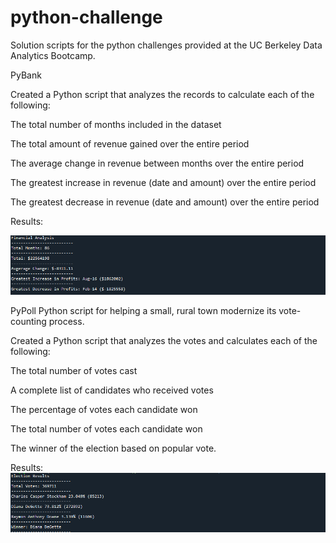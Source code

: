 # python-challenge



Solution scripts for the python challenges provided at the UC Berkeley Data Analytics Bootcamp.

PyBank

Created a Python script that analyzes the records to calculate each of the following:

The total number of months included in the dataset

The total amount of revenue gained over the entire period

The average change in revenue between months over the entire period

The greatest increase in revenue (date and amount) over the entire period

The greatest decrease in revenue (date and amount) over the entire period

Results:

![alt text](Python_pics/img1.png)

PyPoll
Python script for helping a small, rural town modernize its vote-counting process.

Created a Python script that analyzes the votes and calculates each of the following:

The total number of votes cast

A complete list of candidates who received votes

The percentage of votes each candidate won

The total number of votes each candidate won

The winner of the election based on popular vote.

Results:
![alt text](Python_pics/img2.png)
